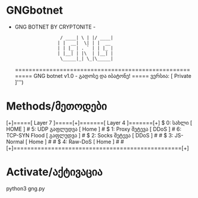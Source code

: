 # GNGbotnet
- GNG BOTNET BY CRYPTONITE -

                          
                    
                       / ____| \ | |/ ____|
                      | |  __|  \| | |  __ 
                      | | |_ | . ` | | |_ |
                      | |__| | |\  | |__| |
                       \_____|_| \_|\_____|
                      
  ========================================================
     GNG botnet v1.0 - გადოსე და იბატონე!
            ===== ვერსია: [ Private ]''')
            
            
# Methods/მეთოდები

[+]=====[ Layer 7 ]=====[+]=======[ Layer 4 ]=======[+]
 $ 0: სახლი       [ HOME ] # 5: UDP გაფლუდვა     [ Home ] #
 $ 1: Proxy შეტევა [ DDoS ] # 6: TCP-SYN Flood [ გაფლუდვა ] #
 $ 2: Socks შეტევა [ DDoS ] #                           #
 $ 3: JS-Normal [ Home ] #                           #
 $ 4: Raw-DoS   [ Home ] #                           #
[+]=================================================[+]











# Activate/აქტივაცია

python3 gng.py
